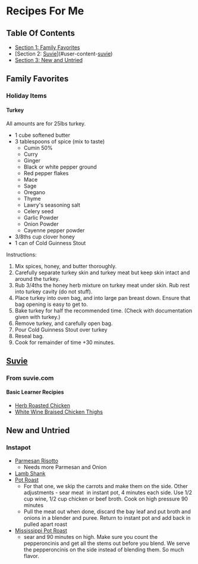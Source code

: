 
<!-- GENERATED DOCUMENT! DO NOT EDIT! -->
# Recipes For Me #

## Table Of Contents ##

- [Section 1: Family Favorites](#user-content-family-favorites)
- [Section 2: [Suvie](https://www.suvie.com/)](#user-content-[suvie](https://www.suvie.com/))
- [Section 3: New and Untried](#user-content-new-and-untried)

## Family Favorites ##

### Holiday Items ###
#### Turkey

All amounts are for 25lbs turkey.

- 1 cube softened butter
- 3 tablespoons of spice (mix to taste)
  - Cumin 50%
  - Curry
  - Ginger
  - Black or white pepper ground
  - Red pepper flakes
  - Mace
  - Sage
  - Oregano
  - Thyme
  - Lawry's seasoning salt
  - Celery seed
  - Garlic Powder
  - Onion Powder
  - Cayenne pepper powder
- 3/8ths cup clover honey
- 1 can of Cold Guinness Stout

Instructions:

1. Mix spices, honey, and butter thoroughly.
2. Carefully separate turkey skin and turkey meat but keep skin intact and around the turkey.
3. Rub 3/4ths the honey herb mixture on turkey meat under skin. Rub rest into turkey cavity (do not stuff).
4. Place turkey into oven bag, and into large pan breast down. Ensure that bag opening is easy to get to.
5. Bake turkey for half the recommended time. (Check with documentation given with turkey.)
6. Remove turkey, and carefully open bag.
7. Pour Cold Guinness Stout over turkey
8. Reseal bag.
9. Cook for remainder of time +30 minutes.
    
    

## [Suvie](https://www.suvie.com/) ##

### From suvie.com ###

#### Basic Learner Recipies

- [Herb Roasted Chicken](https://blog.suvie.com/herb-roasted-chicken/)
- [White Wine Braised Chicken Thighs](https://blog.suvie.com/white-wine-braised-chicken-thighs/)
    
    

## New and Untried ##

### Instapot ###

- [Parmesan Risotto](https://www.365daysofcrockpot.com/instant-pot-parmesan-risotto/)
  - Needs more Parmesan and Onion
- [Lamb Shank](https://www.pressurecookrecipes.com/instant-pot-lamb-shank/)
- [Pot Roast](https://www.simplyrecipes.com/recipes/pot_roast/)
  - For that one, we skip the carrots and make them on the side. Other adjustments - sear meat  in instant pot, 4 minutes each side. Use 1/2 cup wine, 1/2 cup chicken or beef broth. Cook on high pressure 90 minutes
  - Pull the meat out when done, discard the bay leaf and put broth and onions in a blender and puree. Return to instant pot and add back in pulled apart roast
- [Mississippi Pot Roast](https://www.simplyhappyfoodie.com/instant-pot-mississippi-pot-roast/)
  - sear and 90 minutes on high. Make sure you count the pepperoncinis and get all the stems out before you blend. We serve the pepperoncinis on the side instead of blending them. So much flavor.
    
    

<!-- GENERATED DOCUMENT! DO NOT EDIT! -->
    